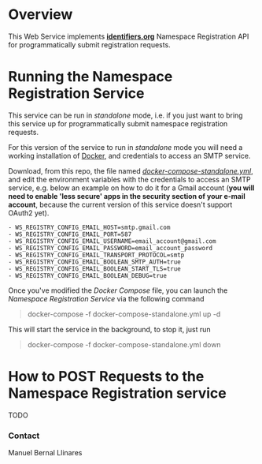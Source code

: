 # Overview
This Web Service implements [__identifiers.org__](http://identifiers.org) Namespace Registration API for programmatically submit registration requests.


# Running the Namespace Registration Service
This service can be run in _standalone_ mode, i.e. if you just want to bring this service up for programmatically submit namespace registration requests.

For this version of the service to run in _standalone_ mode you will need a working installation of [Docker](http://docker.com), and credentials to access an SMTP service.

Download, from this repo, the file named [_docker-compose-standalone.yml_](https://raw.githubusercontent.com/identifiers-org/cloud-ws-register/master/docker-compose-standalone.yml), and edit the environment variables with the credentials to access an SMTP service, e.g. below an example on how to do it for a Gmail account (**you will need to enable 'less secure' apps in the security section of your e-mail account**, because the current version of this service doesn't support OAuth2 yet).

```vim
- WS_REGISTRY_CONFIG_EMAIL_HOST=smtp.gmail.com
- WS_REGISTRY_CONFIG_EMAIL_PORT=587
- WS_REGISTRY_CONFIG_EMAIL_USERNAME=email_account@gmail.com
- WS_REGISTRY_CONFIG_EMAIL_PASSWORD=email_account_password
- WS_REGISTRY_CONFIG_EMAIL_TRANSPORT_PROTOCOL=smtp
- WS_REGISTRY_CONFIG_EMAIL_BOOLEAN_SMTP_AUTH=true
- WS_REGISTRY_CONFIG_EMAIL_BOOLEAN_START_TLS=true
- WS_REGISTRY_CONFIG_EMAIL_BOOLEAN_DEBUG=true
```

Once you've modified the _Docker Compose_ file, you can launch the _Namespace Registration Service_ via the following command

> docker-compose -f docker-compose-standalone.yml up -d

This will start the service in the background, to stop it, just run

> docker-compose -f docker-compose-standalone.yml down


# How to POST Requests to the Namespace Registration service
TODO


### Contact
Manuel Bernal Llinares
